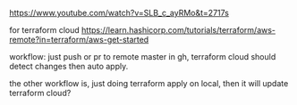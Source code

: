 https://www.youtube.com/watch?v=SLB_c_ayRMo&t=2717s

for terraform cloud
https://learn.hashicorp.com/tutorials/terraform/aws-remote?in=terraform/aws-get-started


workflow: just push or pr to remote master in gh, terraform cloud should detect changes then auto apply.

the other workflow is, just doing terraform apply on local, then it will update terraform cloud?